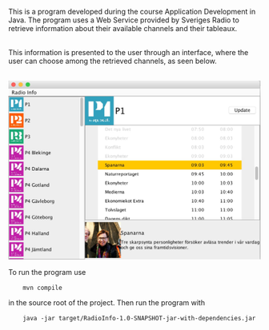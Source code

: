 This is a program developed during the course Application Development in Java. The program uses a Web Service provided by Sveriges Radio to retrieve information about their available channels and their tableaux.<br><br>

This information is presented to the user through an interface, where the user can choose among the retrieved channels, as seen below.<br><br>

![Program image|small](src/main/java/resources/images/Program.jpg?raw=true )<br>

To run the program use

        mvn compile

in the source root of the project. Then run the program with


        java -jar target/RadioInfo-1.0-SNAPSHOT-jar-with-dependencies.jar